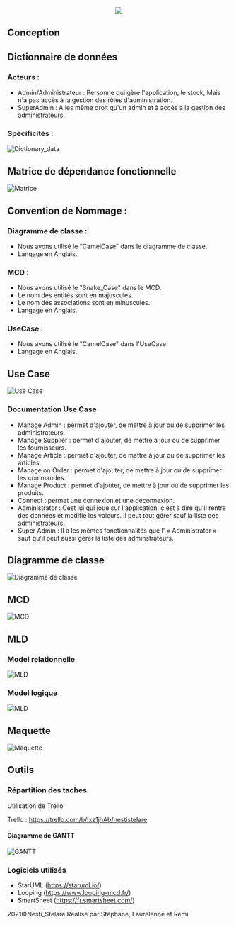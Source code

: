 <p align="center">
  <img src="https://github.com/lauree-p/Nesti_Stelare/blob/main/img/Nesti_Stelare-logo.png">
</p>

## Conception

## Dictionnaire de données

### Acteurs :

- Admin/Administrateur : Personne qui gère l'application, le stock, Mais n'a pas accès à la gestion des rôles d'administration.
- SuperAdmin : A les même droit qu'un admin et à accès a la gestion des administrateurs.

### Spécificités :

![Dictionary_data](https://github.com/lauree-p/Nesti_Stelare/blob/main/conception/img/dictionary_data.png)

## Matrice de dépendance fonctionnelle

![Matrice](https://github.com/lauree-p/Nesti_Stelare/blob/main/conception/img/functional_dependency_matrix.png)

## Convention de Nommage :

### Diagramme de classe : 

- Nous avons utilisé le "CamelCase" dans le diagramme de classe.
- Langage en Anglais.

### MCD :

- Nous avons utilisé le "Snake_Case" dans le MCD.
- Le nom des entités sont en majuscules.
- Le nom des associations sont en minuscules.
- Langage en Anglais.

### UseCase : 

- Nous avons utilisé le "CamelCase" dans l'UseCase.
- Langage en Anglais.

## Use Case

![Use Case](https://github.com/lauree-p/Nesti_Stelare/blob/main/conception/img/use_case.png)

### Documentation Use Case

- Manage Admin : permet d'ajouter, de mettre à jour ou de supprimer les administrateurs.
- Manage Supplier : permet d'ajouter, de mettre à jour ou de supprimer les fournisseurs.
- Manage Article : permet d'ajouter, de mettre à jour ou de supprimer les articles.
- Manage on Order : permet d'ajouter, de mettre à jour ou de supprimer les commandes.
- Manage Product : permet d'ajouter, de mettre à jour ou de supprimer les produits.
- Connect : permet une connexion et une déconnexion.
- Administrator : Cest lui qui joue sur l'application, c'est à dire qu'il rentre des données et modifie
les valeurs. Il peut tout gérer sauf la liste des administrateurs.
- Super Admin : Il a les mêmes fonctionnalités que l' « Administrator » sauf qu'il peut aussi gérer la
liste des adminstrateurs.

## Diagramme de classe

![Diagramme de classe](https://github.com/lauree-p/Nesti_Stelare/blob/main/conception/img/class_diagram.png)

## MCD

![MCD](https://github.com/lauree-p/Nesti_Stelare/blob/main/conception/img/mcd.png)

## MLD

### Model relationnelle

![MLD](https://github.com/lauree-p/Nesti_Stelare/blob/main/conception/img/mld2.png)

### Model logique

![MLD](https://github.com/lauree-p/Nesti_Stelare/blob/main/conception/img/mld.png)

## Maquette

![Maquette](https://github.com/lauree-p/Nesti_Stelare/blob/main/conception/img/mockup.png)

## Outils

### Répartition des taches

Utilisation de Trello

Trello : https://trello.com/b/Ixz1jhAb/nestistelare

#### Diagramme de GANTT

![GANTT](https://github.com/lauree-p/Nesti_Stelare/blob/main/conception/img/gantt_diagram.png)

### Logiciels utilisés

- StarUML (https://staruml.io/)
- Looping (https://www.looping-mcd.fr/)
- SmartSheet (https://fr.smartsheet.com/)

 2021©Nesti_Stelare Réalisé par Stéphane, Laurélenne et Rémi

